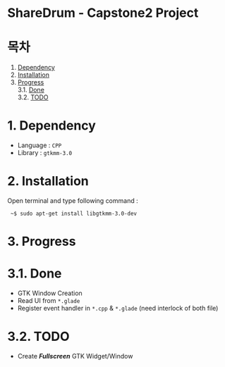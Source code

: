 # ShareDrum - Capstone2 Project  

# 목차  
1. [Dependency](#1-dependency)
2. [Installation](#2-installation)  
3. [Progress](#3-progress)  
3.1. [Done](#31-done)  
3.2. [TODO](#32-todo)  

# 1. Dependency  
* Language : `CPP`  
* Library : `gtkmm-3.0`  
 
# 2. Installation  
Open terminal and type following command :  
```
 ~$ sudo apt-get install libgtkmm-3.0-dev 
```

# 3. Progress

# 3.1. Done
* GTK Window Creation
* Read UI from `*.glade`  
* Register event handler in `*.cpp` & `*.glade` (need interlock of both file)

<a name="32"></a>
# 3.2. TODO
* Create **_Fullscreen_** GTK Widget/Window
